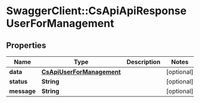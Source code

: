 # SwaggerClient::CsApiApiResponseUserForManagement

## Properties
Name | Type | Description | Notes
------------ | ------------- | ------------- | -------------
**data** | [**CsApiUserForManagement**](CsApiUserForManagement.md) |  | [optional] 
**status** | **String** |  | [optional] 
**message** | **String** |  | [optional] 



